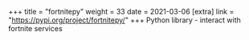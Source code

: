 +++
title = "fortnitepy"
weight = 33
date = 2021-03-06
[extra]
link = "https://pypi.org/project/fortnitepy/"
+++
Python library - interact with fortnite services

